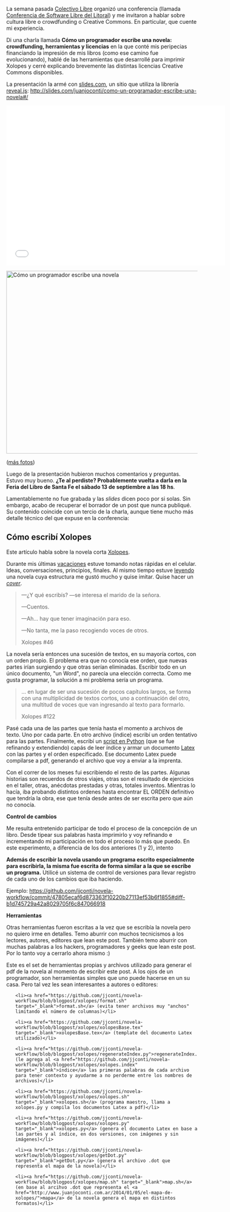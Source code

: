 <html><body><p>La semana pasada <a href="http://www.colectivolibre.com.ar/" target="_blank">Colectivo Libre</a> organizó una conferencia (llamada <a href="http://crsl.colectivolibre.com.ar/" target="_blank">Conferencia de Software Libre del Litoral</a>) y me invitaron a hablar sobre cultura libre o crowdfunding o Creative Commons. En particular, que cuente mi experiencia.



Di una charla llamada <strong>Cómo un programador escribe una novela: crowdfunding, herramientas y licencias</strong> en la que conté mis peripecias financiando la impresión de mis libros (como ese camino fue evolucionando), hablé de las herramientas que desarrollé para imprimir Xolopes y cerré explicando brevemente las distintas licencias Creative Commons disponibles.



La presentación la armé con <a href="http://slides.com/" target="_blank">slides.com</a>, un sitio que utiliza la librería <a href="http://lab.hakim.se/reveal-js/" target="_blank">reveal.js</a>: <a href="http://slides.com/juanjoconti/como-un-programador-escribe-una-novela#/" target="_blank">http://slides.com/juanjoconti/como-un-programador-escribe-una-novela#/</a>

</p><center>

<iframe src="//slides.com/juanjoconti/como-un-programador-escribe-una-novela/embed" width="576" height="420" scrolling="no" frameborder="0" webkitallowfullscreen mozallowfullscreen allowfullscreen></iframe>

</center>

<a href="/wp-content/uploads/2014/08/IMG_2037.jpg">

<img class="aligncenter size-large wp-image-4966" src="/wp-content/uploads/2014/08/IMG_2037-1024x768.jpg" alt="Cómo un programador escribe una novela" width="640" height="480"></a>

(<a href="https://www.facebook.com/juanjoconti/media_set?set=a.10204341456327390.1073741847.1559082191&amp;type=3" target="_blank">más fotos</a>)



Luego de la presentación hubieron muchos comentarios y preguntas. Estuvo muy bueno. <strong>¿Te al perdiste? Probablemente vuelta a darla en la Feria del Libro de Santa Fe el sábado 13 de septiembre a las 18 hs</strong>.



Lamentablemente no fue grabada y las <em>slides</em> dicen poco por si solas. Sin embargo, acabo de recuperar el borrador de un post que nunca publiqué. Su contenido coincide con un tercio de la charla, aunque tiene mucho más detalle técnico del que expuse en la conferencia:

<h2>Cómo escribí Xolopes</h2>

Este artículo habla sobre la novela corta <a href="http://www.juanjoconti.com.ar/libros/xolopes/" target="_blank">Xolopes</a>.



Durante mis últimas <a href="http://www.juanjoconti.com.ar/2013/07/12/algunas-fotos-de-las-vacaciones-en-mexico/">vacaciones</a> estuve tomando notas rápidas en el celular. Ideas, conversaciones, principios, finales. Al mismo tiempo estuve <a href="http://www.juanjoconti.com.ar/2013/07/12/camaragesell-guillermo-saccomanno/">leyendo</a> una novela cuya estructura me gustó mucho y quise imitar. Quise hacer un <a title="La canción que cada uno tiene adentro - Leonardo Oyola" href="http://www.youtube.com/watch?v=DC-OdcjzED0" target="_blank"><em>cover</em></a>.

<blockquote>—¿Y qué escribís? —se interesa el marido de la señora.

—Cuentos.

—Ah... hay que tener imaginación para eso.

—No tanta, me la paso recogiendo voces de otros.



Xolopes #46</blockquote>

La novela sería entonces una sucesión de textos, en su mayoría cortos, con un orden propio. El problema era que no conocía ese orden, que nuevas partes irían surgiendo y que otras serían eliminadas. Escribir todo en un único documento, "un Word", no parecía una elección correcta. Como me gusta programar, la solución a mi problema sería un programa.

<blockquote>... en lugar de ser una sucesión de pocos capítulos largos, se forma con una multiplicidad de textos cortos, uno a continuación del otro, una multitud de voces que van ingresando al texto para formarlo.



Xolopes #122</blockquote>

Pasé cada una de las partes que tenía hasta el momento a archivos de texto. Uno por cada parte. En otro archivo (índice) escribí un orden tentativo para las partes. Finalmente, escribí un <a title="El lenguaje de programación Python" href="http://www.python.org/" target="_blank">script en Python</a> (que se fue refinando y extendiendo) capás de leer índice y armar un documento <a href="http://es.wikipedia.org/wiki/LaTeX" target="_blank">Latex</a> con las partes y el orden especificado. Ese documento Latex puede compilarse a pdf, generando el archivo que voy a enviar a la imprenta.



Con el correr de los meses fui escribiendo el resto de las partes. Algunas historias son recuerdos de otros viajes, otras son el resultado de ejercicios en el taller, otras, anécdotas prestadas y otras, totales inventos. Mientras lo hacía, iba probando distintos ordenes hasta encontrar EL ORDEN definitivo que tendría la obra, ese que tenía desde antes de ser escrita pero que aún no conocía.



<strong>Control de cambios</strong>



Me resulta entretenido participar de todo el proceso de la concepción de un libro. Desde tipear sus palabras hasta imprimirlo y voy refinando e incrementando mi participación en todo el proceso lo más que puedo. En este experimento, a diferencia de los dos anteriores (1 y 2), intento



<strong>Además de escribir la novela usando un programa escrito especialmente para escribirla, la misma fue escrita de forma similar a la que se escribe un programa.</strong> Utilicé un sistema de control de versiones para llevar registro de cada uno de los cambios que iba haciendo.



Ejemplo: <a href="https://github.com/jjconti/novela-workflow/commit/47805ecaf6d873363f10220b27113ef53b6f1855#diff-b1d745729a42a8029705f6c847066918" target="_blank">https://github.com/jjconti/novela-workflow/commit/47805ecaf6d873363f10220b27113ef53b6f1855#diff-b1d745729a42a8029705f6c847066918</a>



<strong>Herramientas</strong>



Otras herramientas fueron escritas a la vez que se escribía la novela pero no quiero irme en detalles. Temo aburrir con muchos tecnicismos a los lectores, autores, editores que lean este post. También temo aburrir con muchas palabras a los hackers, programadores y geeks que lean este post. Por lo tanto voy a cerrarlo ahora mismo :)



Este es el set de herramientas propias y archivos utilizado para generar el pdf de la novela al momento de escribir este post. A los ojos de un programador, son herramientas simples que uno puede hacerse en un su casa. Pero tal vez les sean interesantes a autores o editores:

<ul>

	<li><a href="https://github.com/jjconti/novela-workflow/blob/blogpost/xolopes/format.sh" target="_blank">format.sh</a> (evita tener archivos muy "anchos" limitando el número de columnas)</li>

	<li><a href="https://github.com/jjconti/novela-workflow/blob/blogpost/xolopes/xolopesBase.tex" target="_blank">xolopesBase.tex</a> (template del documento Latex utilizado)</li>

	<li><a href="https://github.com/jjconti/novela-workflow/blob/blogpost/xolopes/regenerateIndex.py">regenerateIndex.py</a> (le agrega al <a href="https://github.com/jjconti/novela-workflow/blob/blogpost/xolopes/xolopes.index" target="_blank">índice</a> las primeras palabras de cada archivo para tener contexto y ayudarme a no perderme entre los nombres de archivos)</li>

	<li><a href="https://github.com/jjconti/novela-workflow/blob/blogpost/xolopes/xolopes.sh" target="_blank">xolopes.sh</a> (programa maestro, llama a xolopes.py y compila los documentos Latex a pdf)</li>

	<li><a href="https://github.com/jjconti/novela-workflow/blob/blogpost/xolopes/xolopes.py" target="_blank">xolopes.py</a> (genera el documento Latex en base a las partes y al índice, en dos versiones, con imágenes y sin imágenes)</li>

	<li><a href="https://github.com/jjconti/novela-workflow/blob/blogpost/xolopes/getDot.py" target="_blank">getDot.py</a> (genera el archivo .dot que representa el mapa de la novela)</li>

	<li><a href="https://github.com/jjconti/novela-workflow/blob/blogpost/xolopes/map.sh" target="_blank">map.sh</a> (en base al arcihvo .dot que representa el <a href="http://www.juanjoconti.com.ar/2014/01/05/el-mapa-de-xolopes/">mapa</a> de la novela genera el mapa en distintos formatos)</li>

</ul></body></html>